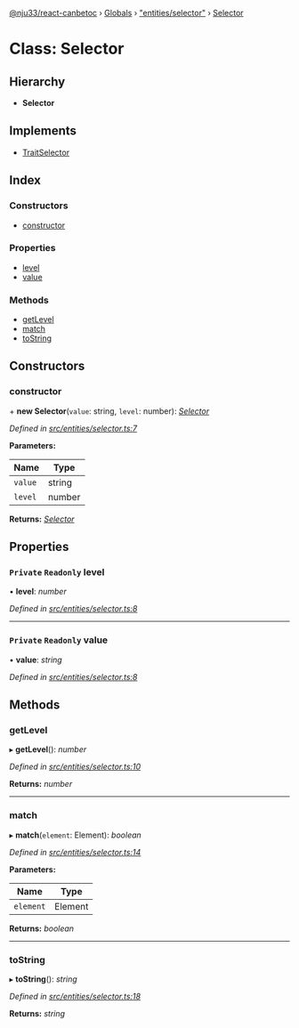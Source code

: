 [@nju33/react-canbetoc](../README.md) › [Globals](../globals.md) › ["entities/selector"](../modules/_entities_selector_.md) › [Selector](_entities_selector_.selector.md)

# Class: Selector

## Hierarchy

* **Selector**

## Implements

* [TraitSelector](../interfaces/_entities_selector_.traitselector.md)

## Index

### Constructors

* [constructor](_entities_selector_.selector.md#constructor)

### Properties

* [level](_entities_selector_.selector.md#private-readonly-level)
* [value](_entities_selector_.selector.md#private-readonly-value)

### Methods

* [getLevel](_entities_selector_.selector.md#getlevel)
* [match](_entities_selector_.selector.md#match)
* [toString](_entities_selector_.selector.md#tostring)

## Constructors

###  constructor

\+ **new Selector**(`value`: string, `level`: number): *[Selector](_entities_selector_.selector.md)*

*Defined in [src/entities/selector.ts:7](https://github.com/nju33/react-canbetoc/blob/a20943a/src/entities/selector.ts#L7)*

**Parameters:**

Name | Type |
------ | ------ |
`value` | string |
`level` | number |

**Returns:** *[Selector](_entities_selector_.selector.md)*

## Properties

### `Private` `Readonly` level

• **level**: *number*

*Defined in [src/entities/selector.ts:8](https://github.com/nju33/react-canbetoc/blob/a20943a/src/entities/selector.ts#L8)*

___

### `Private` `Readonly` value

• **value**: *string*

*Defined in [src/entities/selector.ts:8](https://github.com/nju33/react-canbetoc/blob/a20943a/src/entities/selector.ts#L8)*

## Methods

###  getLevel

▸ **getLevel**(): *number*

*Defined in [src/entities/selector.ts:10](https://github.com/nju33/react-canbetoc/blob/a20943a/src/entities/selector.ts#L10)*

**Returns:** *number*

___

###  match

▸ **match**(`element`: Element): *boolean*

*Defined in [src/entities/selector.ts:14](https://github.com/nju33/react-canbetoc/blob/a20943a/src/entities/selector.ts#L14)*

**Parameters:**

Name | Type |
------ | ------ |
`element` | Element |

**Returns:** *boolean*

___

###  toString

▸ **toString**(): *string*

*Defined in [src/entities/selector.ts:18](https://github.com/nju33/react-canbetoc/blob/a20943a/src/entities/selector.ts#L18)*

**Returns:** *string*
